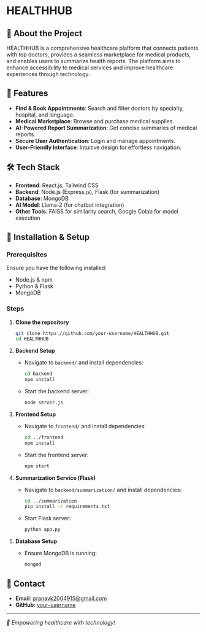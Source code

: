 # HEALTHHUB

## 🏥 About the Project
HEALTHHUB is a comprehensive healthcare platform that connects patients with top doctors, provides a seamless marketplace for medical products, and enables users to summarize health reports. The platform aims to enhance accessibility to medical services and improve healthcare experiences through technology.

## 🌟 Features
- **Find & Book Appointments**: Search and filter doctors by specialty, hospital, and language.
- **Medical Marketplace**: Browse and purchase medical supplies.
- **AI-Powered Report Summarization**: Get concise summaries of medical reports.
- **Secure User Authentication**: Login and manage appointments.
- **User-Friendly Interface**: Intuitive design for effortless navigation.

## 🛠 Tech Stack
- **Frontend**: React.js, Tailwind CSS
- **Backend**: Node.js (Express.js), Flask (for summarization)
- **Database**: MongoDB
- **AI Model**: Llama-2 (for chatbot integration)
- **Other Tools**: FAISS for similarity search, Google Colab for model execution

## 🚀 Installation & Setup
### Prerequisites
Ensure you have the following installed:
- Node.js & npm
- Python & Flask
- MongoDB

### Steps
1. **Clone the repository**
   ```sh
   git clone https://github.com/your-username/HEALTHHUB.git
   cd HEALTHHUB
   ```

2. **Backend Setup**
   - Navigate to `backend/` and install dependencies:
     ```sh
     cd backend
     npm install
     ```
   - Start the backend server:
     ```sh
     node server.js
     ```

3. **Frontend Setup**
   - Navigate to `frontend/` and install dependencies:
     ```sh
     cd ../frontend
     npm install
     ```
   - Start the frontend server:
     ```sh
     npm start
     ```

4. **Summarization Service (Flask)**
   - Navigate to `backend/summarization/` and install dependencies:
     ```sh
     cd ../summarization
     pip install -r requirements.txt
     ```
   - Start Flask server:
     ```sh
     python app.py
     ```

5. **Database Setup**
   - Ensure MongoDB is running:
     ```sh
     mongod
     ```
## 🔗 Contact
- **Email**: pranavk2004915@gmail.com
- **GitHub**: [your-username](https://github.com/Pranavvv12)

---
_🚀 Empowering healthcare with technology!_

